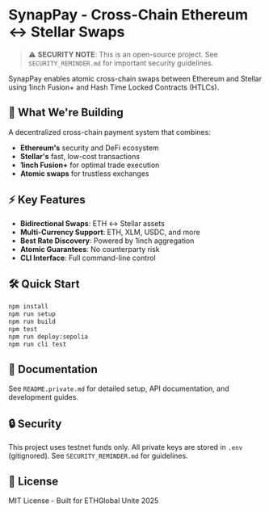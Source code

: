# SynapPay - Cross-Chain Ethereum ↔ Stellar Swaps

> ⚠️ **SECURITY NOTE**: This is an open-source project. See `SECURITY_REMINDER.md` for important security guidelines.

SynapPay enables atomic cross-chain swaps between Ethereum and Stellar using 1inch Fusion+ and Hash Time Locked Contracts (HTLCs).

## 🚀 What We're Building

A decentralized cross-chain payment system that combines:
- **Ethereum's** security and DeFi ecosystem
- **Stellar's** fast, low-cost transactions  
- **1inch Fusion+** for optimal trade execution
- **Atomic swaps** for trustless exchanges

## ⚡ Key Features

- **Bidirectional Swaps**: ETH ↔ Stellar assets
- **Multi-Currency Support**: ETH, XLM, USDC, and more
- **Best Rate Discovery**: Powered by 1inch aggregation
- **Atomic Guarantees**: No counterparty risk
- **CLI Interface**: Full command-line control

## 🛠️ Quick Start

```bash
npm install
npm run setup
npm run build
npm test
npm run deploy:sepolia
npm run cli test
```

## 📖 Documentation

See `README.private.md` for detailed setup, API documentation, and development guides.

## 🔒 Security

This project uses testnet funds only. All private keys are stored in `.env` (gitignored). See `SECURITY_REMINDER.md` for guidelines.

## 📄 License

MIT License - Built for ETHGlobal Unite 2025
